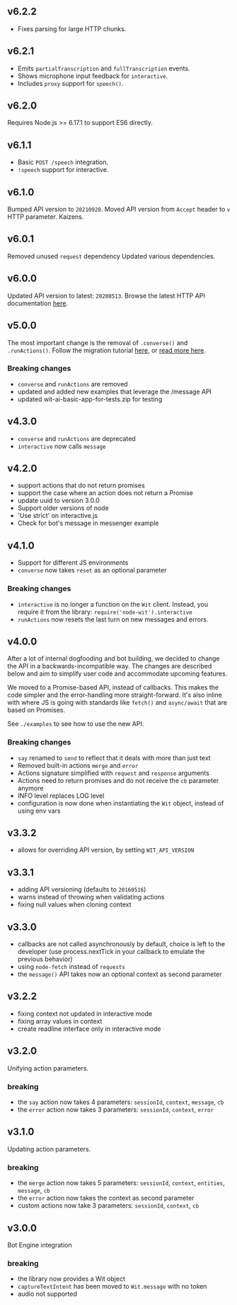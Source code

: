 ## v6.2.2

- Fixes parsing for large HTTP chunks.

## v6.2.1

- Emits `partialTranscription` and `fullTranscription` events.
- Shows microphone input feedback for `interactive`.
- Includes `proxy` support for `speech()`.

## v6.2.0

Requires Node.js >= 6.17.1 to support ES6 directly.

## v6.1.1

- Basic `POST /speech` integration.
- `!speech` support for interactive.

## v6.1.0

Bumped API version to `20210928`.
Moved API version from `Accept` header to `v` HTTP parameter.
Kaizens.

## v6.0.1

Removed unused `request` dependency
Updated various dependencies.

## v6.0.0

Updated API version to latest: `20200513`.
Browse the latest HTTP API documentation [here](https://wit.ai/docs/http/20200513#get__message_link).

## v5.0.0

The most important change is the removal of `.converse()` and `.runActions()`. Follow the migration tutorial [here](https://github.com/wit-ai/wit-stories-migration-tutorial), or [read more here](https://wit.ai/blog/2017/07/27/sunsetting-stories).

### Breaking changes

- `converse` and `runActions` are removed
- updated and added new examples that leverage the /message API
- updated wit-ai-basic-app-for-tests.zip for testing

## v4.3.0

- `converse` and `runActions` are deprecated
- `interactive` now calls `message`

## v4.2.0

- support actions that do not return promises
- support the case where an action does not return a Promise
- update uuid to version 3.0.0
- Support older versions of node
- 'Use strict' on interactive.js
- Check for bot's message in messenger example

## v4.1.0

- Support for different JS environments
- `converse` now takes `reset` as an optional parameter

### Breaking changes

- `interactive` is no longer a function on the `Wit` client. Instead, you require it from the library: `require('node-wit').interactive`
- `runActions` now resets the last turn on new messages and errors.

## v4.0.0

After a lot of internal dogfooding and bot building, we decided to change the API in a backwards-incompatible way. The changes are described below and aim to simplify user code and accommodate upcoming features.

We moved to a Promise-based API, instead of callbacks. This makes the code simpler and the error-handling more straight-forward. It's also inline with where JS is going with standards like `fetch()` and `async/await` that are based on Promises.

See `./examples` to see how to use the new API.

### Breaking changes

- `say` renamed to `send` to reflect that it deals with more than just text
- Removed built-in actions `merge` and `error`
- Actions signature simplified with `request` and `response` arguments
- Actions need to return promises and do not receive the `cb` parameter anymore
- INFO level replaces LOG level
- configuration is now done when instantiating the `Wit` object, instead of using env vars

## v3.3.2

- allows for overriding API version, by setting `WIT_API_VERSION`

## v3.3.1

- adding API versioning (defaults to `20160516`)
- warns instead of throwing when validating actions
- fixing null values when cloning context

## v3.3.0

- callbacks are not called asynchronously by default, choice is left to the developer (use process.nextTick in your callback to emulate the previous behavior)
- using `node-fetch` instead of `requests`
- the `message()` API takes now an optional context as second parameter

## v3.2.2

- fixing context not updated in interactive mode
- fixing array values in context
- create readline interface only in interactive mode

## v3.2.0

Unifying action parameters.

### breaking

- the `say` action now takes 4 parameters: `sessionId`, `context`, `message`, `cb`
- the `error` action now takes 3 parameters: `sessionId`, `context`, `error`

## v3.1.0

Updating action parameters.

### breaking

- the `merge` action now takes 5 parameters: `sessionId`, `context`, `entities`, `message`, `cb`
- the `error` action now takes the context as second parameter
- custom actions now take 3 parameters: `sessionId`, `context`, `cb`

## v3.0.0

Bot Engine integration

### breaking

- the library now provides a Wit object
- `captureTextIntent` has been moved to `Wit.message` with no token
- audio not supported
